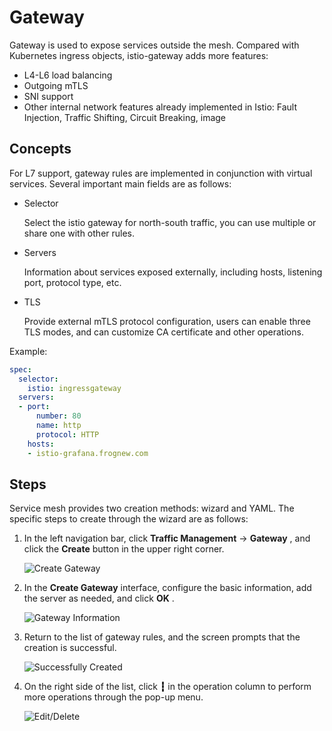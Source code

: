 # Gateway

Gateway is used to expose services outside the mesh. Compared with Kubernetes ingress objects, istio-gateway adds more features:

- L4-L6 load balancing
- Outgoing mTLS
- SNI support
- Other internal network features already implemented in Istio: Fault Injection, Traffic Shifting, Circuit Breaking, image

## Concepts

For L7 support, gateway rules are implemented in conjunction with virtual services. Several important main fields are as follows:

- Selector

    Select the istio gateway for north-south traffic, you can use multiple or share one with other rules.

- Servers

    Information about services exposed externally, including hosts, listening port, protocol type, etc.

- TLS

    Provide external mTLS protocol configuration, users can enable three TLS modes, and can customize CA certificate and other operations.

Example:

```yaml
spec:
  selector:
    istio: ingressgateway
  servers:
  - port:
      number: 80
      name: http
      protocol: HTTP
    hosts:
    - istio-grafana.frognew.com
```

## Steps

Service mesh provides two creation methods: wizard and YAML. The specific steps to create through the wizard are as follows:

1. In the left navigation bar, click __Traffic Management__ -> __Gateway__ , and click the __Create__ button in the upper right corner.

    ![Create Gateway](https://docs.daocloud.io/daocloud-docs-images/docs/en/docs/mspider/user-guide/images/gateway01.png)

2. In the __Create Gateway__ interface, configure the basic information, add the server as needed, and click __OK__ .

    ![Gateway Information](https://docs.daocloud.io/daocloud-docs-images/docs/en/docs/mspider/user-guide/images/gateway02.png)

3. Return to the list of gateway rules, and the screen prompts that the creation is successful.

    ![Successfully Created](https://docs.daocloud.io/daocloud-docs-images/docs/en/docs/mspider/user-guide/images/gateway03.png)

4. On the right side of the list, click __┇__ in the operation column to perform more operations through the pop-up menu.

    ![Edit/Delete](https://docs.daocloud.io/daocloud-docs-images/docs/en/docs/mspider/user-guide/images/gateway04.png)
